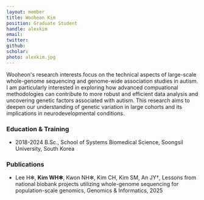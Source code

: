 ```yaml
---
layout: member
title: Wooheon Kim
position: Graduate Student
handle: alexkim
email:
twitter:
github:
scholar: 
photo: alexkim.jpg
---
```


Wooheon's research interests focus on the technical aspects of large-scale whole-genome sequencing and genome-wide association studies in autism. I am particularly interested in exploring how advanced compuational methodologies can contribute to more robust and efficient data analysis and uncovering genetic factors associated with autism. This research aims to deepen our understanding of genetic variation in large cohorts and its implications in neurodevelopmental conditions.

### Education & Training
- 2018-2024 B.Sc., School of Systems Biomedical Science, Soongsil University, South Korea

### Publications
- Lee H✻, **Kim WH✻**, Kwon NH✻, Kim CH, Kim SM, An JY†, Lessons from national biobank projects utilizing whole-genome sequencing for population-scale genomics, Genomics & Informatics, 2025

